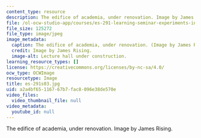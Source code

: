 ```yaml
---
content_type: resource
description: The edifice of academia, under renovation. Image by James Rising.
file: /ol-ocw-studio-app/courses/es-291-learning-seminar-experiments-in-education-spring-2003/a2a4bf65116767b7fac8096e38de570e_es-291s03.jpg
file_size: 125272
file_type: image/jpeg
image_metadata:
  caption: The edifice of academia, under renovation. (Image by James Rising.)
  credit: Image by James Rising.
  image-alt: Lecture hall under construction.
learning_resource_types: []
license: https://creativecommons.org/licenses/by-nc-sa/4.0/
ocw_type: OCWImage
resourcetype: Image
title: es-291s03.jpg
uid: a2a4bf65-1167-67b7-fac8-096e38de570e
video_files:
  video_thumbnail_file: null
video_metadata:
  youtube_id: null
---
```

The edifice of academia, under renovation. Image by James Rising.